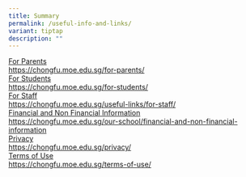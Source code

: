 ```yaml
---
title: Summary
permalink: /useful-info-and-links/
variant: tiptap
description: ""
---
```

<div class="isomer-card-grid"><a rel="noopener noreferrer nofollow" href="https://chongfu.moe.edu.sg/for-parents/" class="isomer-card"><div class="isomer-card-body"><div class="isomer-card-title">For Parents</div><div class="isomer-card-link">https://chongfu.moe.edu.sg/for-parents/</div></div></a>
<a rel="noopener noreferrer nofollow" href="https://chongfu.moe.edu.sg/for-students/" class="isomer-card">
<div class="isomer-card-body">
<div class="isomer-card-title">For Students</div>
<div class="isomer-card-link">https://chongfu.moe.edu.sg/for-students/</div>
</div>
</a>
</div>
<div class="isomer-card-grid"><a rel="noopener noreferrer nofollow" href="https://chongfu.moe.edu.sg/useful-links/for-staff/" class="isomer-card"><div class="isomer-card-body"><div class="isomer-card-title">For Staff</div><div class="isomer-card-link">https://chongfu.moe.edu.sg/useful-links/for-staff/</div></div></a>
<a rel="noopener noreferrer nofollow" href="https://chongfu.moe.edu.sg/our-school/financial-and-non-financial-information" class="isomer-card">
<div class="isomer-card-body">
<div class="isomer-card-title">Financial and Non Financial Information</div>
<div class="isomer-card-link">https://chongfu.moe.edu.sg/our-school/financial-and-non-financial-information</div>
</div>
</a>
</div>
<div class="isomer-card-grid"><a rel="noopener noreferrer nofollow" href="https://chongfu.moe.edu.sg/privacy/" class="isomer-card"><div class="isomer-card-body"><div class="isomer-card-title">Privacy</div><div class="isomer-card-link">https://chongfu.moe.edu.sg/privacy/</div></div></a>
<a rel="noopener noreferrer nofollow" href="https://chongfu.moe.edu.sg/terms-of-use/" class="isomer-card">
<div class="isomer-card-body">
<div class="isomer-card-title">Terms of Use</div>
<div class="isomer-card-link">https://chongfu.moe.edu.sg/terms-of-use/</div>
</div>
</a>
</div>
<p></p>